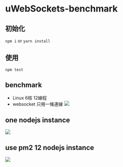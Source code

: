 # uWebSockets-benchmark

## 初始化
```npm i``` or ```yarn install```
## 使用
```npm test```

## benchmark
- Linux 6核 12線程
- websocket 只用一條連線
![](./1556613638644.png)<br>

## one nodejs instance

![](./SmartSelect_20190501-012915_JuiceSSH.jpg)<br>

## use pm2 12 nodejs instance

![](./SmartSelect_20190501-011831_JuiceSSH.jpg)<br>
